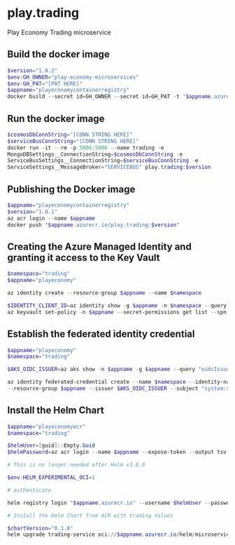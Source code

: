 # play.trading

Play Economy Trading microservice

## Build the docker image

```powershell
$version="1.0.2"
$env:GH_OWNER="play-economy-microservices"
$env:GH_PAT="[PAT HERE]"
$appname="playeconomycontainerregistry"
docker build --secret id=GH_OWNER --secret id=GH_PAT -t "$appname.azurecr.io/play.trading:$version" .
```

## Run the docker image

```powershell
$cosmosDbConnString="[CONN STRING HERE]"
$serviceBusConnString="[CONN STRING HERE]"
docker run -it --rm -p 5006:5006 --name trading -e
MongoDBSettings__ConnectionString=$cosmosDbConnString -e
ServiceBusSettings__ConnectionString=$serviceBusConnString -e
ServiceSettings__MessageBroker="SERVICEBUS" play.trading:$version
```

## Publishing the Docker image

```powershell
$appname="playeconomycontainerregistry"
$version="1.0.1"
az acr login --name $appname
docker push "$appname.azurecr.io/play.trading:$version"
```

## Creating the Azure Managed Identity and granting it access to the Key Vault

```powershell
$namespace="trading"
$appname="playeconomy"

az identity create --resource-group $appname --name $namespace

$IDENTITY_CLIENT_ID=az identity show -g $appname -n $namespace --query clientId -otsv
az keyvault set-policy -n $appname --secret-permissions get list --spn $IDENTITY_CLIENT_ID
```

## Establish the federated identity credential

```powershell PowerShell
$appname="playeconomy"
$namespace="trading"

$AKS_OIDC_ISSUER=az aks show -n $appname -g $appname --query "oidcIssuerProfile.issuerUrl" -otsv

az identity federated-credential create --name $namespace --identity-name $namespace
--resource-group $appname --issuer $AKS_OIDC_ISSUER --subject "system:serviceaccount:${namespace}:${namespace}-serviceaccount"
```

## Install the Helm Chart

```powershell
$appname="playeconomyacr"
$namespace="trading"

$helmUser=[guid]::Empty.Guid
$helmPassword=az acr login --name $appname --expose-token --output tsv --query accessToken

# This is no longer needed after Helm v3.8.0

$env:HELM_EXPERIMENTAL_OCI=1

# authenticate

helm registry login "$appname.azurecr.io" --username $helmUser --password $helmPassword

# Install the Helm Chart from ACR with trading Values

$chartVersion="0.1.0"
helm upgrade trading-service oci://$appname.azurecr.io/helm/microservice --version $chartVersion -f ./helm/values.yaml -n $namespace --install
```
